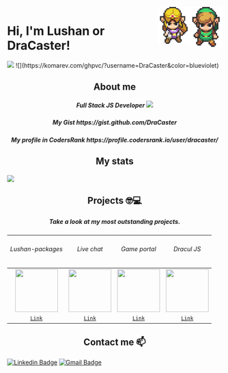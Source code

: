 <img align='right' src='https://raw.githubusercontent.com/DraCaster/DraCaster/master/sprites/Link_Sprite.gif' width='15%'>  
<img align='right' src='https://raw.githubusercontent.com/DraCaster/DraCaster/master/sprites/Zelda_Sprite.gif' width='15%'>  

# Hi, I'm Lushan or DraCaster!

<img src="https://media.giphy.com/media/mGcNjsfWAjY5AEZNw6/giphy.gif" width="50">
![](https://komarev.com/ghpvc/?username=DraCaster&color=blueviolet)

<h2 align="center">About me</h2>

<h5 align="center">Full Stack JS Developer <img src="https://media.giphy.com/media/WUlplcMpOCEmTGBtBW/giphy.gif" width="30"> </h5>

<h5 align="center">My Gist https://gist.github.com/DraCaster </h5>

<h5 align="center">My profile in CodersRank https://profile.codersrank.io/user/dracaster/ </h5>

<h2 align="center">My stats</h2>
  
<img align="center" src="https://github-readme-stats.vercel.app/api?username=dracaster&&show_icons=true&title_color=f69e7b&icon_color=00c87b&text_color=f69e7b&bg_color=383e56">

<h2 align="center">Projects 🤓💻</h2>
<h5 align="center">Take a look at my most outstanding projects.</h5>

| <h6>Lushan-packages</h6> | <h6>Live chat</h6> | <h6>Game portal</h6> | <h6>Dracul JS</h6> |
| :---: | :---: | :---: | :---: |
<img align='center' src='https://img2.freepng.es/20190521/hhl/kisspng-npm-node-js-javascript-package-manager-scalable-ve-npm-dependency-visual-studio-marketplace-5ce46be5993d56.9955271615584737016277.jpg' width="100px"  height='100px'> | <img align='center' width="100px" src='https://img2.freepng.es/20171202/098/chat-png-5a22aa13d7c527.5243875515122212038838.jpg' height='100px'>  | <img align='center' src='https://img2.freepng.es/20180131/prq/kisspng-video-game-game-controller-joystick-online-game-vector-gamepad-5a7166f1ab96d1.8975113115173813617028.jpg' width="100px" height='100px'> | <img align='center' src='http://fullstack-extraordinary.com/content/images/2021/02/DraculJs.png' width="100px" height='100px'> |
| <a href="https://github.com/DraCaster/lushan-packages" target="_blank">`Link`</a> | <a href="https://github.com/DraCaster/live-chat" target="_blank">`Link`</a> | <a href="https://github.com/DraCaster/game-portal" target="_blank">`Link`</a> | <a href="https://github.com/draculjs/modular-framework" target="_blank">`Link`</a> |

<h2 align="center">Contact me 📫</h2>

[![Linkedin Badge](https://img.shields.io/badge/-Linkedin-blue?style=for-the-badge&logo=Linkedin&logoColor=white&link=https://www.linkedin.com/in/lujanrojasinformatica///)](https://www.linkedin.com/in/lujanrojasinformatica/) [![Gmail Badge](https://img.shields.io/badge/-lujanrojas.informatica@gmail.com-d44638?style=for-the-badge&logo=Gmail&logoColor=white&link=mailto:lujanrojas.informatica@gmail.com)](mailto:lujanrojas.informatica@gmail.com)
